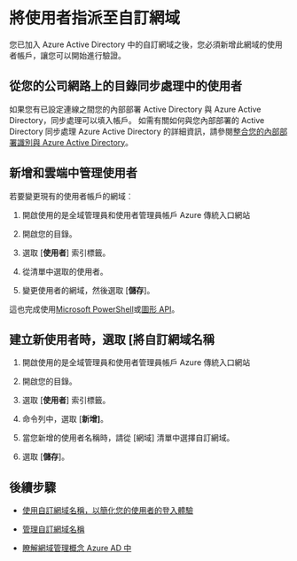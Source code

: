 <properties
    pageTitle="將使用者指派至 Azure Active Directory 中的自訂網域 |Microsoft Azure"
    description="如何填入 [使用者帳戶 Azure Active Directory 中的自訂網域。"
    services="active-directory"
    documentationCenter=""
    authors="jeffsta"
    manager="femila"
    editor=""/>

<tags
    ms.service="active-directory"
    ms.workload="identity"
    ms.tgt_pltfrm="na"
    ms.devlang="na"
    ms.topic="article"
    ms.date="10/04/2016"
    ms.author="curtand;jeffsta"/>

# <a name="assign-users-to-a-custom-domain"></a>將使用者指派至自訂網域

您已加入 Azure Active Directory 中的自訂網域之後，您必須新增此網域的使用者帳戶，讓您可以開始進行驗證。

## <a name="users-synced-in-from-a-directory-on-your-corporate-network"></a>從您的公司網路上的目錄同步處理中的使用者

如果您有已設定連線之間您的內部部署 Active Directory 與 Azure Active Directory，同步處理可以填入帳戶。 如需有關如何與您內部部署的 Active Directory 同步處理 Azure Active Directory 的詳細資訊，請參閱[整合您的內部部署識別與 Azure Active Directory](active-directory-aadconnect.md)。

## <a name="users-added-and-managed-in-the-cloud"></a>新增和雲端中管理使用者

若要變更現有的使用者帳戶的網域︰

1.  開啟使用的是全域管理員和使用者管理員帳戶 Azure 傳統入口網站

2.  開啟您的目錄。

3.  選取 [**使用者**] 索引標籤。

4.  從清單中選取的使用者。

5.  變更使用者的網域，然後選取 [**儲存**]。

這也完成使用[Microsoft PowerShell](https://msdn.microsoft.com/library/azure/e1ef403f-3347-4409-8f46-d72dafa116e0#BKMK_ManageDomains)或[圖形 API](https://msdn.microsoft.com/Library/Azure/Ad/Graph/api/domains-operations)。

## <a name="select-a-custom-domain-when-creating-a-new-user"></a>建立新使用者時，選取 [將自訂網域名稱

1.  開啟使用的是全域管理員和使用者管理員帳戶 Azure 傳統入口網站

2.  開啟您的目錄。

3.  選取 [**使用者**] 索引標籤。

4.  命令列中，選取 [**新增]**。

5.  當您新增的使用者名稱時，請從 [網域] 清單中選擇自訂網域。

6.  選取 [**儲存**]。

## <a name="next-steps"></a>後續步驟

-   [使用自訂網域名稱，以簡化您的使用者的登入體驗](active-directory-add-domain.md)

-   [管理自訂網域名稱](active-directory-add-manage-domain-names.md)

-   [瞭解網域管理概念 Azure AD 中](active-directory-add-domain-concepts.md)
